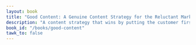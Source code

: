 ```yaml
---
layout: book
title: "Good Content: A Genuine Content Strategy for the Reluctant Marketer"
description: "A content strategy that wins by putting the customer first. No chest-beating and no click-bait: just high-quality content that earns respect, leads, and trust."
book_id: "/books/good-content"
tawk_to: false
---
```

